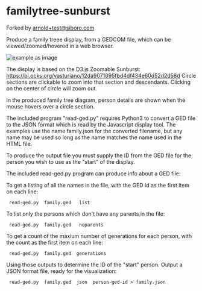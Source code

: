 # familytree-sunburst
Forked by arnold+test@siboro.com

Produce a family treee display, from a GEDCOM file, which can be viewed/zoomed/hovered in a web browser.

![example as image](https://github.com/johnandrea/familytree-sunburst/blob/master/examples/family.png)

The display is based on the D3.js Zoomable Sunburst:
https://bl.ocks.org/vasturiano/12da9071095fbd4df434e60d52d2d58d
  Circle sections are clickable to zoom into that section and descendants.
Clicking on the center of circle will zoom out.

In the produced family tree diagram, person details are shown when the mouse
hovers over a circle section.

The included program "read-ged.py" requires Python3 to convert a GED file
to the JSON format which is read by the Javascript display tool.
   The examples use the name family.json for the converted filename, but any
name may be used so long as the name matches the name used in the HTML file.

To produce the output file you must supply the ID from the GED file for the
person you wish to use as the "start" of the display.

The included read-ged.py program can produce info about a GED file:

To get a listing of all the names in the file, with the
GED id as the first item on each line:

     read-ged.py  family.ged   list
	 
To list only the persons which don't have any parents in the file:

     read-ged.py  family.ged   noparents

To get a count of the maxium number of generations for each person,
with the count as the first item on each line:

     read-ged.py  family.ged  generations

Using those outputs to determine the ID of the "start" person.
Output a JSON format file, ready for the visualization:

     read-ged.py  family.ged  json  person-ged-id > family.json
